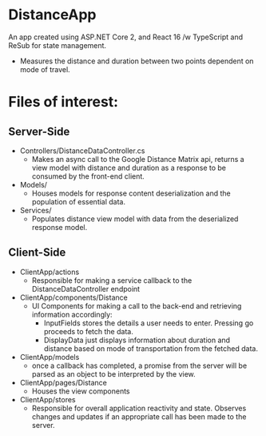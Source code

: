 # DistanceApp

An app created using ASP.NET Core 2, and React 16 /w TypeScript and ReSub for state management.

* Measures the distance and duration between two points dependent on mode of travel.

# Files of interest:
## Server-Side
* Controllers/DistanceDataController.cs 
    - Makes an async call to the Google Distance Matrix api, returns a view model with distance and duration as a response to be consumed by the front-end client.
* Models/ 
    - Houses models for response content deserialization and the population of essential data.
* Services/ 
    - Populates distance view model with data from the deserialized response model.

## Client-Side
* ClientApp/actions 
    - Responsible for making a service callback to the DistanceDataController endpoint
* ClientApp/components/Distance 
    - UI Components for making a call to the back-end and retrieving information accordingly:
        - InputFields stores the details a user needs to enter. Pressing go proceeds to fetch the data. 
        - DisplayData just displays information about duration and distance based on mode of transportation from the fetched data.
* ClientApp/models 
    - once a callback has completed, a promise from the server will be parsed as an object to be interpreted by the view.
* ClientApp/pages/Distance 
    - Houses the view components
* ClientApp/stores 
    - Responsible for overall application reactivity and state. Observes changes and updates if an appropriate call has been made to the server.

